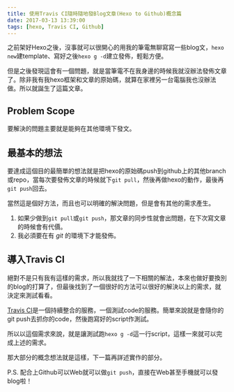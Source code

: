 ```yaml
---
title: 使用Travis CI隨時隨地發Blog文章(Hexo to Github)概念篇
date: 2017-03-13 13:39:00
tags: [hexo, Travis CI, Github]
---
```

之前架好Hexo之後，沒事就可以很開心的用我的筆電無聊寫寫一些blog文，`hexo new`建template、寫好之後`hexo g -d`建立發佈，輕鬆方便。

但是之後發現這會有一個問題，就是當筆電不在我身邊的時候我就沒辦法發佈文章了。除非我有我hexo框架和文章的原始碼，就算在家裡另一台電腦我也沒辦法做。所以就誕生了這篇文章。

## Problem Scope

要解決的問題主要就是能夠在其他環境下發文。

## 最基本的想法

要達成這個目的最簡單的想法就是把hexo的原始碼push到github上的其他branch或repo，當每次要發佈文章的時候就下`git pull`，然後再做hexo的動作，最後再`git push`回去。

當然這是個好方法，而且也可以明確的解決問題，但是會有其他的需求產生。

1. 如果少做到`git pull`或`git push`，那文章的同步性就會出問題，在下次寫文章的時候會有代價。
2. 我必須要在有 *git* 的環境下才能發佈。

## 導入Travis CI

絕對不是只有我有這樣的需求，所以我就找了一下相關的解法，本來也做好要換別的blog的打算了，但最後找到了一個很好的方法可以很好的解決以上的需求，就決定來測試看看。

[Travis CI](https://travis-ci.org/)是一個持續整合的服務，一個測試code的服務。簡單來說就是會隨你的git push去抓你的code，然後跑寫好的script作測試。

所以以這個需求來說，就是讓測試跑`hexo g -d`這一行script，這樣一來就可以完成上述的需求。

那大部分的概念想法就是這樣，下一篇再詳述實作的部分。

P.S. 配合上Github可以Web就可以做`git push`，直接在Web甚至手機就可以發blog啦！

